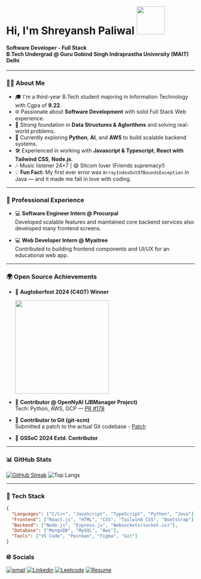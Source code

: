 
  <h1>Hi, I'm Shreyansh Paliwal   <img src="https://media1.giphy.com/media/v1.Y2lkPTc5MGI3NjExYnFla2N4Y283aTVja3RlNWRlazJnM3Jmdjd4a2J0bXZqMWgxYjdxdSZlcD12MV9pbnRlcm5hbF9naWZfYnlfaWQmY3Q9cw/3ohhwMDyS6rv3sB8yI/giphy.gif" width="75px"> </h1>
  <h4>Software Developer - Full Stack <br>
  B.Tech Undergrad @ Guru Gobind Singh Indraprastha University (MAIT) Delhi</h4>
<!--   <img src="https://media2.giphy.com/media/v1.Y2lkPTc5MGI3NjExMDVtdzQ5Z2x4eDdiMXl3MThmaHVpa2o0Mm1zMjdwdDV0eGJsOTdmMiZlcD12MV9pbnRlcm5hbF9naWZfYnlfaWQmY3Q9Zw/XO8RMtRaK73isIt0i2/giphy.gif" width="250px" /> -->
<!-- <img src="https://media4.giphy.com/media/v1.Y2lkPTc5MGI3NjExNmgxejl3M2hkaHVoMHd2YTdhY3RtY3ZpanRyaWFxMDE0a2t4M3l0YiZlcD12MV9pbnRlcm5hbF9naWZfYnlfaWQmY3Q9Zw/Dh5q0sShxgp13DwrvG/giphy.gif" height="250px" > -->

---

### 🧑‍💻 About Me

- 🎓 I'm a third-year B.Tech student majoring in Information Technology with Cgpa of **9.22**.
- 🌐 Passionate about **Software Development** with solid Full Stack Web experience.
- 🧠 Strong foundation in **Data Structures & Aglorithms** and solving real-world problems.
- 🌱 Currently exploring **Python**, **AI**, and **AWS** to build scalable backend systems.
- 🛠️ Experienced in working with **Javascript & Typescript**, **React with Tailwind CSS**, **Node.js**.
- 🎶 Music listener 24×7 | 😄 Sitcom lover (Friends supremacy!)
- 💡 **Fun Fact:** My first ever error was `ArrayIndexOutOfBoundsException` in Java — and it made me fall in love with coding.

---

### 💼 Professional Experience

- 💻 **Software Engineer Intern @ Procurpal**  
  Developed scalable features and maintained core backend services also developed many frontend screens.

- 💻 **Web Developer Intern @ Myaitree**  
  Contributed to building frontend components and UI/UX for an educational web app.

---

### 🌍 Open Source Achievements
- 🥇 **Augtoberfest 2024 (C4GT) Winner**
  
  <img src ="https://media.licdn.com/dms/image/v2/D562DAQGFbmd0fUqz-Q/profile-treasury-image-shrink_800_800/profile-treasury-image-shrink_800_800/0/1731508963772?e=1754654400&v=beta&t=iQkGNMVYeAeVjDSw28E5E4xzvkPyaFW1GYA9d-R_sXY" height="250px">

- 🤝 **Contributor @ OpenNyAI (JBManager Project)**  
  Tech: Python, AWS, GCP — [PR #178](https://github.com/OpenNyAI/Jugalbandi-Manager/pull/178)

- 🔧 **Contributor to Git (git-scm)**  
  Submitted a patch to the actual Git codebase - [Patch](https://lore.kernel.org/git/20231203171956.771-1-shreyanshpaliwalcmsmn@gmail.com/##t)

- 🌟 **GSSoC 2024 Extd. Contributor**

---

### 📊 GitHub Stats

[![GitHub Streak](https://nirzak-streak-stats.vercel.app?user=shreyp135&theme=github-dark-dimmed&hide_border=false&border_radius=4&card_width=235&card_height=215&hide_current_streak=true&hide_longest_streak=true)](https://git.io/streak-stats)
![Top Langs](https://github-readme-stats.vercel.app/api/top-langs/?username=shreyp135&theme=github_dark_dimmed&hide_border=false&layout=donut)

---

### 🧰 Tech Stack

```json
{
  "Languages": ["C/C++", "JavaScript", "TypeScript", "Python", "Java"],
  "Frontend": ["React.js", "HTML", "CSS", "Tailwind CSS", "Bootstrap"],
  "Backend": ["Node.js", "Express.js", "Websockets(socket.io)"],
  "Database": ["MongoDB", "MySQL", "Aws"],
  "Tools": ["VS Code", "Postman", "Figma", "Git"]
}
```
### 🌐 Socials
[![email](https://img.shields.io/badge/Email-D14836?logo=gmail&logoColor=white)](mailto:shreyanshpaliwalcmsmn@gmail.com) [![Linkedin](https://img.shields.io/badge/Linkedin-0077B5?logo=linkedin&logoColor=white)](https://www.linkedin.com/in/shreyanshpaliwal135/) [![Leetcode](https://img.shields.io/badge/LeetCode-FFA116?logo=LeetCode&logoColor=black)](https://leetcode.com/u/shreyanshpaliwal18/) [![Resume](https://img.shields.io/badge/Resume-%232C3454?logo=resend&logoColor=white)](https://drive.google.com/file/d/1bhWmfL6nnz2NCwJnEM_Lw9ONSxioL_FP/view?usp=sharing)

